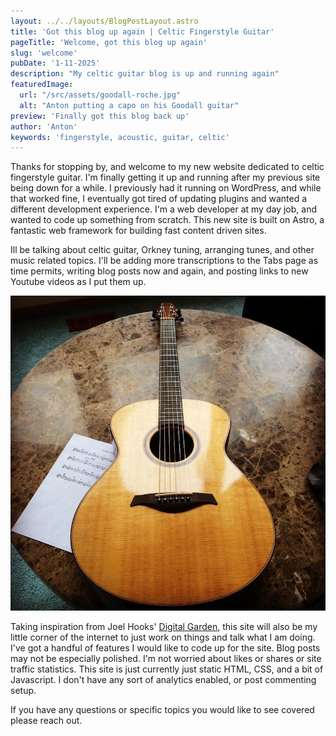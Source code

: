 ```yaml
---
layout: ../../layouts/BlogPostLayout.astro
title: 'Got this blog up again | Celtic Fingerstyle Guitar'
pageTitle: 'Welcome, got this blog up again'
slug: 'welcome'
pubDate: '1-11-2025'
description: "My celtic guitar blog is up and running again"
featuredImage:
  url: "/src/assets/goodall-roche.jpg"
  alt: "Anton putting a capo on his Goodall guitar"
preview: 'Finally got this blog back up'
author: 'Anton'
keywords: 'fingerstyle, acoustic, guitar, celtic'
---
```


Thanks for stopping by, and welcome to my new website dedicated to celtic fingerstyle guitar. I'm finally getting it up and running after my previous site being down for a while. I previously had it running on WordPress, and while that worked fine, I eventually got tired of updating plugins and wanted a different development experience. I'm a web developer at my day job, and wanted to code up something from scratch. This new site is built on Astro, a fantastic web framework for building fast content driven sites.

Ill be talking about celtic guitar, Orkney tuning, arranging tunes, and other music related topics. I'll be adding more transcriptions to the Tabs page as time permits, writing blog posts now and again, and posting links to new Youtube videos as I put them up.

<div class="section__figure">
  <div class="figure">
    <img src="/src/assets/alberico-sheet-music.jpg" alt="Acoustic guitar on a table with sheet music"/>
  </div>
</div>

Taking inspiration from Joel Hooks' [Digital Garden](https://joelhooks.com/digital-garden/), this site will also be my little corner of the internet to just work on things and talk what I am doing. I've got a handful of features I would like to code up for the site. Blog posts may not be especially polished. I'm not worried about likes or shares or site traffic statistics. This site is just currently just static HTML, CSS, and a bit of Javascript. I don't have any sort of analytics enabled, or post commenting setup.

If you have any questions or specific topics you would like to see covered please reach out.


